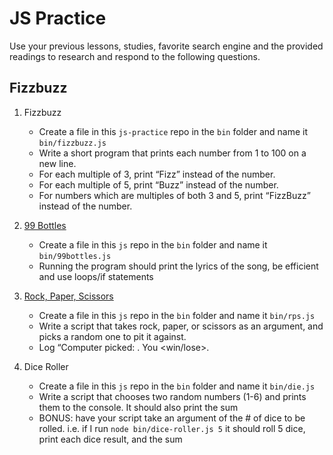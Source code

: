 # JS Practice

Use your previous lessons, studies, favorite search engine and the provided
readings to research and respond to the following questions.

## Fizzbuzz

1. Fizzbuzz
      - Create a file in this `js-practice` repo in the `bin` folder and name it `bin/fizzbuzz.js`
      - Write a short program that prints each number from 1 to 100 on a new line.
      - For each multiple of 3, print “Fizz” instead of the number.
      - For each multiple of 5, print “Buzz” instead of the number.
      - For numbers which are multiples of both 3 and 5, print “FizzBuzz”
      instead of the number.

2. [99 Bottles](http://www.99-bottles-of-beer.net/lyrics.html)
      - Create a file in this `js` repo in the `bin` folder and name it `bin/99bottles.js`
      - Running the program should print the lyrics of the song, be efficient
      and use loops/if statements

3. [Rock, Paper, Scissors](https://en.wikipedia.org/wiki/Rock%E2%80%93paper%E2%80%93scissors)
      - Create a file in this `js` repo in the `bin` folder and name it `bin/rps.js`
      - Write a script that takes rock, paper, or scissors as an argument, and
      picks a random one to pit it against.
      - Log “Computer picked: <whichever one the computer picked>. You <win/lose>.

4. Dice Roller
      - Create a file in this `js` repo in the `bin` folder and name it `bin/die.js`
      - Write a script that chooses two random numbers (1-6) and prints them to
      the console. It should also print the sum
      - BONUS: have your script take an argument of the # of dice to be rolled.
      i.e. if I run `node bin/dice-roller.js 5` it should roll 5 dice, print
      each dice result, and the sum
